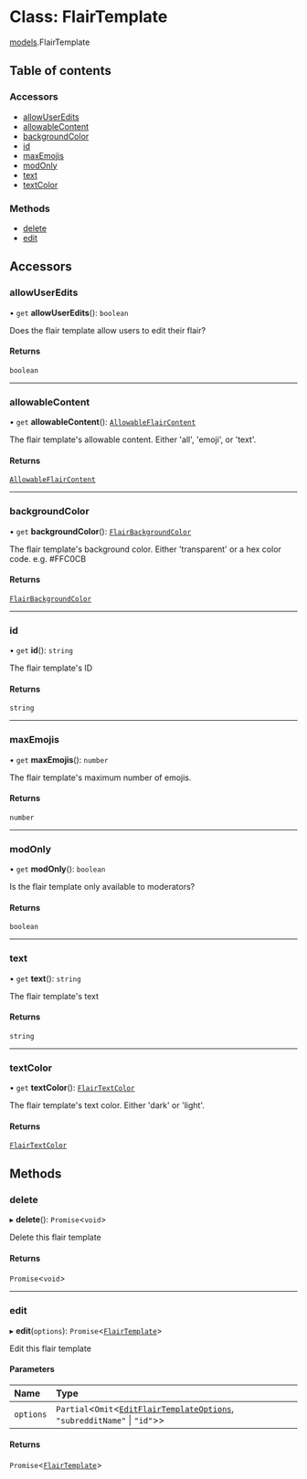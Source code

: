 # Class: FlairTemplate

[models](../modules/models.md).FlairTemplate

## Table of contents

### Accessors

- [allowUserEdits](models.FlairTemplate.md#allowuseredits)
- [allowableContent](models.FlairTemplate.md#allowablecontent)
- [backgroundColor](models.FlairTemplate.md#backgroundcolor)
- [id](models.FlairTemplate.md#id)
- [maxEmojis](models.FlairTemplate.md#maxemojis)
- [modOnly](models.FlairTemplate.md#modonly)
- [text](models.FlairTemplate.md#text)
- [textColor](models.FlairTemplate.md#textcolor)

### Methods

- [delete](models.FlairTemplate.md#delete)
- [edit](models.FlairTemplate.md#edit)

## Accessors

### <a id="allowuseredits" name="allowuseredits"></a> allowUserEdits

• `get` **allowUserEdits**(): `boolean`

Does the flair template allow users to edit their flair?

#### Returns

`boolean`

---

### <a id="allowablecontent" name="allowablecontent"></a> allowableContent

• `get` **allowableContent**(): [`AllowableFlairContent`](../modules/models.md#allowableflaircontent)

The flair template's allowable content. Either 'all', 'emoji', or 'text'.

#### Returns

[`AllowableFlairContent`](../modules/models.md#allowableflaircontent)

---

### <a id="backgroundcolor" name="backgroundcolor"></a> backgroundColor

• `get` **backgroundColor**(): [`FlairBackgroundColor`](../modules/models.md#flairbackgroundcolor)

The flair template's background color. Either 'transparent' or a hex color code. e.g. #FFC0CB

#### Returns

[`FlairBackgroundColor`](../modules/models.md#flairbackgroundcolor)

---

### <a id="id" name="id"></a> id

• `get` **id**(): `string`

The flair template's ID

#### Returns

`string`

---

### <a id="maxemojis" name="maxemojis"></a> maxEmojis

• `get` **maxEmojis**(): `number`

The flair template's maximum number of emojis.

#### Returns

`number`

---

### <a id="modonly" name="modonly"></a> modOnly

• `get` **modOnly**(): `boolean`

Is the flair template only available to moderators?

#### Returns

`boolean`

---

### <a id="text" name="text"></a> text

• `get` **text**(): `string`

The flair template's text

#### Returns

`string`

---

### <a id="textcolor" name="textcolor"></a> textColor

• `get` **textColor**(): [`FlairTextColor`](../modules/models.md#flairtextcolor)

The flair template's text color. Either 'dark' or 'light'.

#### Returns

[`FlairTextColor`](../modules/models.md#flairtextcolor)

## Methods

### <a id="delete" name="delete"></a> delete

▸ **delete**(): `Promise`\<`void`\>

Delete this flair template

#### Returns

`Promise`\<`void`\>

---

### <a id="edit" name="edit"></a> edit

▸ **edit**(`options`): `Promise`\<[`FlairTemplate`](models.FlairTemplate.md)\>

Edit this flair template

#### Parameters

| Name      | Type                                                                                                                            |
| :-------- | :------------------------------------------------------------------------------------------------------------------------------ |
| `options` | `Partial`\<`Omit`\<[`EditFlairTemplateOptions`](../modules/models.md#editflairtemplateoptions), `"subredditName"` \| `"id"`\>\> |

#### Returns

`Promise`\<[`FlairTemplate`](models.FlairTemplate.md)\>

